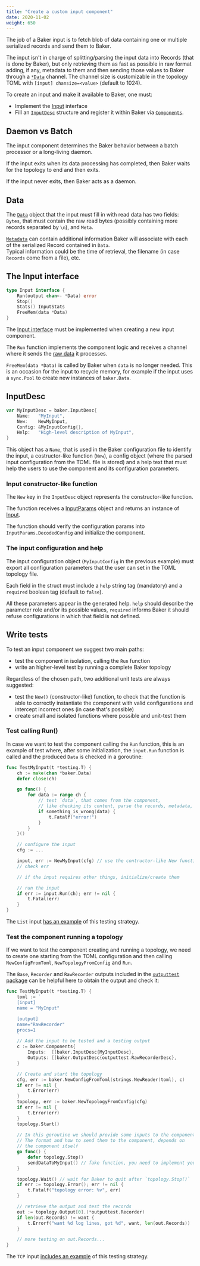 ```yaml
---
title: "Create a custom input component"
date: 2020-11-02
weight: 650
---
```

The job of a Baker input is to fetch blob of data containing one or multiple serialized records
and send them to Baker.

The input isn't in charge of splitting/parsing the input data into Records (that is done by Baker),
but only retrieving them as fast as possible in raw format adding, if any, metadata to them and
then sending those values to Baker through a
[`*Data`](https://pkg.go.dev/github.com/AdRoll/baker#Data) channel. The channel size is
customizable in the topology TOML with `[input] chansize=<value>` (default to 1024).

To create an input and make it available to Baker, one must:

* Implement the [Input](https://pkg.go.dev/github.com/AdRoll/baker#Input) interface
* Fill an [`InputDesc`](https://pkg.go.dev/github.com/AdRoll/baker#InputDesc) structure and register it
within Baker via [`Components`](https://pkg.go.dev/github.com/AdRoll/baker#Components).

## Daemon vs Batch

The input component determines the Baker behavior between a batch processor or a long-living daemon.

If the input exits when its data processing has completed, then Baker waits for the topology to end
and then exits.

If the input never exits, then Baker acts as a daemon.

## Data

The [`Data`](https://pkg.go.dev/github.com/AdRoll/baker#Data) object that the input must fill in
with read data has two fields: `Bytes`, that must contain the raw read bytes (possibly containing
more records separated by `\n`), and `Meta`.

[`Metadata`](https://pkg.go.dev/github.com/AdRoll/baker#Metadata) can contain additional 
information Baker will associate with each of the serialized Record contained in `Data`.  
Typical information could be the time of retrieval, the filename (in case `Records` come from a file), etc.

## The Input interface

```go
type Input interface {
	Run(output chan<- *Data) error
	Stop()
	Stats() InputStats
	FreeMem(data *Data)
}
```

The [Input interface](https://pkg.go.dev/github.com/AdRoll/baker#Input) must be implemented when
creating a new input component.

The `Run` function implements the component logic and receives a channel where it sends the
[raw data](https://pkg.go.dev/github.com/AdRoll/baker#Data) it processes.

`FreeMem(data *Data)` is called by Baker when `data` is no longer needed. This is an occasion
for the input to recycle memory, for example if the input uses a `sync.Pool` to create new 
instances of `baker.Data`. 

## InputDesc

```go
var MyInputDesc = baker.InputDesc{
	Name:   "MyInput",
	New:    NewMyInput,
	Config: &MyInputConfig{},
	Help:   "High-level description of MyInput",
}
```

This object has a `Name`, that is used in the Baker configuration file to identify the input,
a costructor-like function (`New`), a config object (where the parsed input configuration from the
TOML file is stored) and a help text that must help the users to use the component and its
configuration parameters.

### Input constructor-like function

The `New` key in the `InputDesc` object represents the constructor-like function.

The function receives a [InputParams](https://pkg.go.dev/github.com/AdRoll/baker#InputParams)
object and returns an instance of [Input](https://pkg.go.dev/github.com/AdRoll/baker#Input).

The function should verify the configuration params into `InputParams.DecodedConfig` and initialize
the component.

### The input configuration and help

The input configuration object (`MyInputConfig` in the previous example) must export all
configuration parameters that the user can set in the TOML topology file.

Each field in the struct must include a `help` string tag (mandatory) and a `required` boolean tag
(default to `false`).

All these parameters appear in the generated help. `help` should describe the parameter role and/or
its possible values, `required` informs Baker it should refuse configurations in which that field
is not defined.

## Write tests

To test an input component we suggest two main paths:

* test the component in isolation, calling the `Run` function
* write an higher-level test by running a complete Baker topology

Regardless of the chosen path, two additional unit tests are always suggested:

* test the `New()` (constructor-like) function, to check that the function is able to correctly
instantiate the component with valid configurations and intercept incorrect ones (in case that's possible)
* create small and isolated functions where possible and unit-test them

### Test calling Run()

In case we want to test the component calling the `Run` function, this is an example of test where,
after some initialization, the `input.Run` function is called and the produced `Data` is checked
in a goroutine:

```go
func TestMyInput(t *testing.T) {
    ch := make(chan *baker.Data)
    defer close(ch)

    go func() {
        for data := range ch {
            // test `data`, that comes from the component,
            // like checking its content, parse the records, metadata, etc
            if something_is_wrong(data) {
                t.Fatalf("error!")
            }
        }
    }()

    // configure the input
    cfg := ...

    input, err := NewMyInput(cfg) // use the contructor-like New function
    // check err

    // if the input requires other things, initialize/create them

    // run the input
    if err := input.Run(ch); err != nil {
        t.Fatal(err)
    }
}
```

The `List` input [has an example](https://github.com/AdRoll/baker/blob/main/input/list_test.go)
of this testing strategy.

### Test the component running a topology

If we want to test the component creating and running a topology, we need to create one starting
from the TOML configuration and then calling `NewConfigFromToml`, `NewTopologyFromConfig` and `Run`.

The `Base`, `Recorder` and `RawRecorder` outputs included in the
[`outputtest` package](https://github.com/AdRoll/baker/tree/main/output/outputtest) can be
helpful here to obtain the output and check it:

```go
func TestMyInput(t *testing.T) {
    toml := `
    [input]
    name = "MyInput"

    [output]
    name="RawRecorder"
    procs=1
    `
    // Add the input to be tested and a testing output
    c := baker.Components{
        Inputs:  []baker.InputDesc{MyInputDesc},
        Outputs: []baker.OutputDesc{outputtest.RawRecorderDesc},
    }

    // Create and start the topology
    cfg, err := baker.NewConfigFromToml(strings.NewReader(toml), c)
    if err != nil {
        t.Error(err)
    }
    topology, err := baker.NewTopologyFromConfig(cfg)
    if err != nil {
        t.Error(err)
    }
    topology.Start()
    
    // In this goroutine we should provide some inputs to the component
    // The format and how to send them to the component, depends on
    // the component itself
    go func() {
        defer topology.Stop()
        sendDataToMyInput() // fake function, you need to implement your logic here
    }

    topology.Wait() // wait for Baker to quit after `topology.Stop()`
    if err := topology.Error(); err != nil {
        t.Fatalf("topology error: %v", err)
    }

    // retrieve the output and test the records
    out := topology.Output[0].(*outputtest.Recorder)
    if len(out.Records) != want {
        t.Errorf("want %d log lines, got %d", want, len(out.Records))
    }

    // more testing on out.Records...
}
```

The `TCP` input [includes an example](https://github.com/AdRoll/baker/blob/main/input/tcp_test.go)
of this testing strategy.
